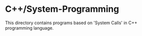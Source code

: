 # C++/System-Programming
This directory contains programs based on 'System Calls' in C++ programming language.
